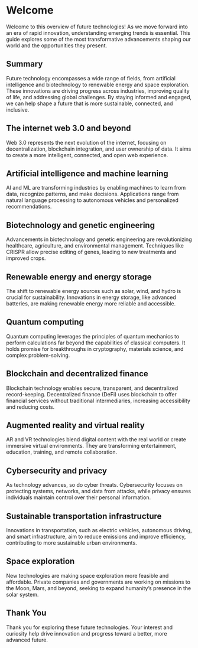 # Welcome

Welcome to this overview of future technologies! As we move forward into an era of rapid innovation, understanding emerging trends is essential. This guide explores some of the most transformative advancements shaping our world and the opportunities they present.

## Summary

Future technology encompasses a wide range of fields, from artificial intelligence and biotechnology to renewable energy and space exploration. These innovations are driving progress across industries, improving quality of life, and addressing global challenges. By staying informed and engaged, we can help shape a future that is more sustainable, connected, and inclusive.
## The internet web 3.0 and beyond

Web 3.0 represents the next evolution of the internet, focusing on decentralization, blockchain integration, and user ownership of data. It aims to create a more intelligent, connected, and open web experience.

## Artificial intelligence and machine learning

AI and ML are transforming industries by enabling machines to learn from data, recognize patterns, and make decisions. Applications range from natural language processing to autonomous vehicles and personalized recommendations.

## Biotechnology and genetic engineering

Advancements in biotechnology and genetic engineering are revolutionizing healthcare, agriculture, and environmental management. Techniques like CRISPR allow precise editing of genes, leading to new treatments and improved crops.

## Renewable energy and energy storage

The shift to renewable energy sources such as solar, wind, and hydro is crucial for sustainability. Innovations in energy storage, like advanced batteries, are making renewable energy more reliable and accessible.

## Quantum computing

Quantum computing leverages the principles of quantum mechanics to perform calculations far beyond the capabilities of classical computers. It holds promise for breakthroughs in cryptography, materials science, and complex problem-solving.

## Blockchain and decentralized finance

Blockchain technology enables secure, transparent, and decentralized record-keeping. Decentralized finance (DeFi) uses blockchain to offer financial services without traditional intermediaries, increasing accessibility and reducing costs.

## Augmented reality and virtual reality

AR and VR technologies blend digital content with the real world or create immersive virtual environments. They are transforming entertainment, education, training, and remote collaboration.

## Cybersecurity and privacy

As technology advances, so do cyber threats. Cybersecurity focuses on protecting systems, networks, and data from attacks, while privacy ensures individuals maintain control over their personal information.

## Sustainable transportation infrastructure

Innovations in transportation, such as electric vehicles, autonomous driving, and smart infrastructure, aim to reduce emissions and improve efficiency, contributing to more sustainable urban environments.

## Space exploration

New technologies are making space exploration more feasible and affordable. Private companies and governments are working on missions to the Moon, Mars, and beyond, seeking to expand humanity’s presence in the solar system.

## Thank You

Thank you for exploring these future technologies. Your interest and curiosity help drive innovation and progress toward a better, more advanced future.

